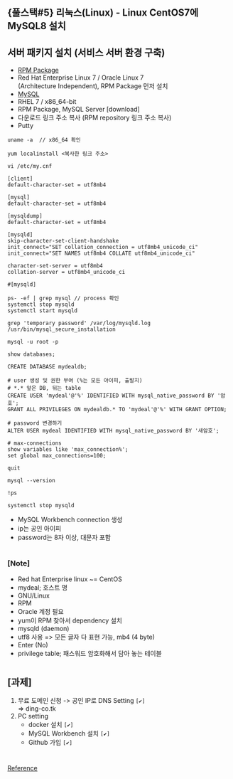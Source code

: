 ## {풀스택#5} 리눅스(Linux) - Linux CentOS7에 MySQL8 설치

## **서버 패키지 설치 (서비스 서버 환경 구축)**

- [RPM Package](https://dev.mysql.com/downloads/repo/yum/)
- Red Hat Enterprise Linux 7 / Oracle Linux 7 <br/>
  (Architecture Independent), RPM Package 먼저 설치
- [MySQL](https://dev.mysql.com/downloads/mysql/)
- RHEL 7 / x86_64-bit
- RPM Package, MySQL Server [download]
- 다운로드 링크 주소 복사 (RPM repository 링크 주소 복사)
- Putty

```putty
uname -a  // x86_64 확인

yum localinstall <복사한 링크 주소>
```

```putty
vi /etc/my.cnf

[client]
default-character-set = utf8mb4

[mysql]
default-character-set = utf8mb4

[mysqldump]
default-character-set = utf8mb4

[mysqld]
skip-character-set-client-handshake
init_connect="SET collation_connection = utf8mb4_unicode_ci"
init_connect="SET NAMES utf8mb4 COLLATE utf8mb4_unicode_ci"

character-set-server = utf8mb4
collation-server = utf8mb4_unicode_ci

#[mysqld]
```

```putty
ps- -ef | grep mysql // process 확인
systemctl stop mysqld
systemctl start mysqld

grep 'temporary password' /var/log/mysqld.log
/usr/bin/mysql_secure_installation
```

```putty
mysql -u root -p

show databases;

CREATE DATABASE mydealdb;

# user 생성 및 권한 부여 (%는 모든 아이피, 출발지)
# *.* 앞은 DB, 뒤는 table
CREATE USER 'mydeal'@'%' IDENTIFIED WITH mysql_native_password BY '암호';
GRANT ALL PRIVILEGES ON mydealdb.* TO 'mydeal'@'%' WITH GRANT OPTION;

# password 변경하기
ALTER USER mydeal IDENTIFIED WITH mysql_native_password BY '새암호';

# max-connections
show variables like 'max_connection%';
set global max_connections=100;

quit
```

```putty
mysql --version

!ps

systemctl stop mysqld
```

- MySQL Workbench connection 생성
- ip는 공인 아이피
- password는 8자 이상, 대문자 포함

#

### [Note]

- Red hat Enterprise linux ~= CentOS
- mydeal; 호스트 명
- GNU/Linux
- RPM
- Oracle 계정 필요
- yum이 RPM 찾아서 dependency 설치
- mysqld (daemon)
- utf8 사용 => 모든 글자 다 표현 가능, mb4 (4 byte)
- Enter (No)
- privilege table; 패스워드 암호화해서 담아 놓는 테이블

#

## [과제]

1. 무료 도메인 신청 -> 공인 IP로 DNS Setting `[✔]` <br/>
   => ding-co.tk
2. PC setting
   - docker 설치 `[✔]`
   - MySQL Workbench 설치 `[✔]`
   - Github 가입 `[✔]`

#

[Reference](https://www.youtube.com/watch?v=dJU7VARhCqE&list=PLEOnZ6GeucBVj0V5JFQx_6XBbZrrynzMh&index=14)
